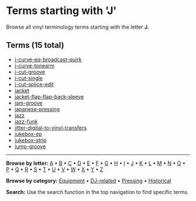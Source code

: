 # Terms starting with 'J'

Browse all vinyl terminology terms starting with the letter **J**.

## Terms (15 total)

- [j-curve-eq-broadcast-quirk](../terms/j/j-curve-eq-broadcast-quirk.md)
- [j-curve-tonearm](../terms/j/j-curve-tonearm.md)
- [j-cut-groove](../terms/j/j-cut-groove.md)
- [j-cut-single](../terms/j/j-cut-single.md)
- [j-cut-splice-edit](../terms/j/j-cut-splice-edit.md)
- [jacket](../terms/j/jacket.md)
- [jacket-flap-flap-back-sleeve](../terms/j/jacket-flap-flap-back-sleeve.md)
- [jam-groove](../terms/j/jam-groove.md)
- [japanese-pressing](../terms/j/japanese-pressing.md)
- [jazz](../terms/j/jazz.md)
- [jazz-funk](../terms/j/jazz-funk.md)
- [jitter-digital-to-vinyl-transfers](../terms/j/jitter-digital-to-vinyl-transfers.md)
- [jukebox-ep](../terms/j/jukebox-ep.md)
- [jukebox-strip](../terms/j/jukebox-strip.md)
- [jump-groove](../terms/j/jump-groove.md)


---

**Browse by letter:** [A](a.md) • [B](b.md) • [C](c.md) • [D](d.md) • [E](e.md) • [F](f.md) • [G](g.md) • [H](h.md) • [I](i.md) • [J](j.md) • [K](k.md) • [L](l.md) • [M](m.md) • [N](n.md) • [O](o.md) • [P](p.md) • [Q](q.md) • [R](r.md) • [S](s.md) • [T](t.md) • [U](u.md) • [V](v.md) • [W](w.md) • [X](x.md) • [Y](y.md) • [Z](z.md)

**Browse by category:** [Equipment](../tags/equipment.md) • [DJ-related](../tags/dj-related.md) • [Pressing](../tags/pressing.md) • [Historical](../tags/historical.md)

**Search:** Use the search function in the top navigation to find specific terms.
